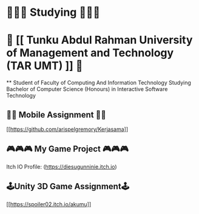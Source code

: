# 📖📖📖 Studying 📖📖📖

# 🏫 [[ Tunku Abdul Rahman University of Management and Technology (TAR UMT) ]] 🏫

** Student of Faculty of Computing And Information Technology Studying Bachelor of Computer Science (Honours) in Interactive Software Technology

## 📱📱 Mobile Assignment 📱📱
[[https://github.com/arispelgremory/Kerjasama]]

## 🎮🎮🎮   My Game Project   🎮🎮🎮

Itch IO Profile: (https://diesugunninie.itch.io)

## 🕹️Unity 3D Game Assignment🕹️
[[https://spoiler02.itch.io/akumu]]
<!--
**Binkozaru/Binkozaru** is a ✨ _special_ ✨ repository because its `README.md` (this file) appears on your GitHub profile.

Here are some ideas to get you started:

- 🔭 I’m currently working on ...
- 🌱 I’m currently learning ...
- 👯 I’m looking to collaborate on ...
- 🤔 I’m looking for help with ...
- 💬 Ask me about ...
- 📫 How to reach me: ...
- 😄 Pronouns: ...
- ⚡ Fun fact: ...
-->
